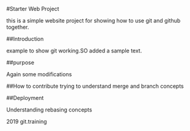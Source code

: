 #Starter Web Project

this is a simple website project for showing
how  to use git and github together.

##Introduction

example to show git working.SO added a sample text.

##purpose

Again some modifications

##How to contribute
trying to understand merge and branch concepts

##Deployment

Understanding rebasing concepts

2019 git.training
